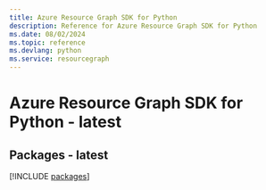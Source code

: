 ```yaml
---
title: Azure Resource Graph SDK for Python
description: Reference for Azure Resource Graph SDK for Python
ms.date: 08/02/2024
ms.topic: reference
ms.devlang: python
ms.service: resourcegraph
---
```

# Azure Resource Graph SDK for Python - latest
## Packages - latest
[!INCLUDE [packages](resource-graph-index.md)]